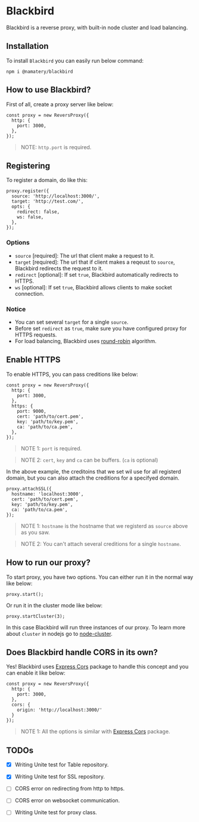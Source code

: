 # Blackbird
Blackbird is a reverse proxy, with built-in node cluster and load balancing.

## Installation

To install `Blackbird` you can easily run below command:

```
npm i @namatery/blackbird
```

## How to use Blackbird?

First of all, create a proxy server like below:

```
const proxy = new ReversProxy({
  http: {
    port: 3000,
  },
});
```


> NOTE: `http.port` is required.


## Registering

To register a domain, do like this:

```
proxy.register({
  source: 'http://localhost:3000/',
  target: 'http://test.com/',
  opts: {
    redirect: false,
    ws: false,
  },
});
```

### Options
- `source` [required]: The url that client make a request to it. 
- `target` [required]: The url that if client makes a reqeust to `source`, Blackbird redirects the request to it.
- `redirect` [optional]: If set `true`, Blackbird automatically redirects to HTTPS.
- `ws` [optional]: If set `true`, Blackbird allows clients to make socket connection.

### Notice
- You can set several `target` for a single `source`.
- Before set `redirect` as `true`, make sure you have configured proxy for HTTPS requests.
- For load balancing, Blackbird uses [round-robin] algorithm.


## Enable HTTPS

To enable HTTPS, you can pass creditions like below:

```
const proxy = new ReversProxy({
  http: {
    port: 3000,
  },
  https: {
    port: 9000,
    cert: 'path/to/cert.pem',
    key: 'path/to/key.pem',
    ca: 'path/to/ca.pem',
  },
});
```

> NOTE 1: `port` is required.

> NOTE 2: `cert`, `key` and `ca` can be buffers. (`ca` is optional)

In the above example, the creditoins that we set wil use for all registerd domain, but you can also attach the creditions for a specifyed domain.

```
proxy.attachSSL({
  hostname: 'localhost:3000',
  cert: 'path/to/cert.pem',
  key: 'path/to/key.pem',
  ca: 'path/to/ca.pem',
});
```

> NOTE 1: `hostname` is the hostname that we registerd as `source` above as you saw.

> NOTE 2: You can't attach several creditions for a single `hostname`.


## How to run our proxy?

To start proxy, you have two options. You can either run it in the normal way like below:

```
proxy.start();
```

Or run it in the cluster mode like below:

```
proxy.startCluster(3);
```

In this case Blackbird will run three instances of our proxy. To learn more about `cluster` in nodejs go to [node-cluster].

## Does Blackbird handle CORS in its own?

Yes! Blackbird uses [Express Cors] package to handle this concept and you can enable it like below:
```
const proxy = new ReversProxy({
  http: {
    port: 3000,
  },
  cors: {
    origin: 'http://localhost:3000/'
  }
});
```

> NOTE 1: All the options is similar with [Express Cors] package.


## TODOs
- [x] Writing Unite test for Table repository.
- [x] Writing Unite test for SSL repository.
- [ ] CORS error on redirecting from http to https.
- [ ] CORS error on websocket communication.
- [ ] Writing Unite test for proxy class.


[round-robin]: https://en.wikipedia.org/wiki/Round-robin_scheduling
[node-cluster]: https://nodejs.org/api/cluster.html#:~:text=Clusters%20of%20Node.js%20processes,a%20single%20Node.js%20instance.
[Express Cors]: https://github.com/expressjs/cors
